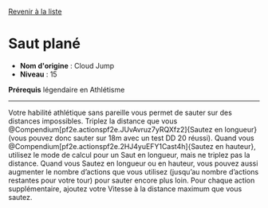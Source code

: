 [Revenir à la liste](..)

# Saut plané

 * **Nom d'origine** : Cloud Jump
 * **Niveau** : 15


<p><strong>Prérequis</strong> légendaire en Athlétisme</p>
<hr>
<p>Votre habilité athlétique sans pareille vous permet de sauter sur des distances impossibles. Triplez la distance que vous @Compendium[pf2e.actionspf2e.JUvAvruz7yRQXfz2]{Sautez en longueur} (vous pouvez donc sauter sur 18m avec un test DD 20 réussi). Quand vous @Compendium[pf2e.actionspf2e.2HJ4yuEFY1Cast4h]{Sautez en hauteur}, utilisez le mode de calcul pour un Saut en longueur, mais ne triplez pas la distance. Quand vous Sautez en longueur ou en hauteur, vous pouvez aussi augmenter le nombre d’actions que vous utilisez (jusqu’au nombre d’actions restantes pour votre tour) pour sauter encore plus loin. Pour chaque action supplémentaire, ajoutez votre Vitesse à la distance maximum que vous sautez.</p>